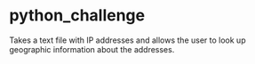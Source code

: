 # python_challenge
Takes a text file with IP addresses and allows the user to look up geographic information about the addresses.
